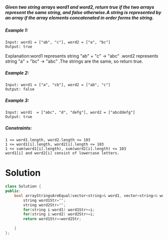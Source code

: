 ##### Given two string arrays word1 and word2, return true if the two arrays represent the same string, and false otherwise.A string is represented by an array if the array elements concatenated in order forms the string.

##### Example 1:
````
Input: word1 = ["ab", "c"], word2 = ["a", "bc"]
Output: true
````
Explanation:word1 represents string "ab" + "c" -> "abc" .word2 represents string "a" + "bc" -> "abc" .The strings are the same, so return true.

##### Example 2:
````
Input: word1 = ["a", "cb"], word2 = ["ab", "c"]
Output: false
````
##### Example 3:
````
Input: word1  = ["abc", "d", "defg"], word2 = ["abcddefg"]
Output: true
 ````

##### Constraints:
````
1 <= word1.length, word2.length <= 103
1 <= word1[i].length, word2[i].length <= 103
1 <= sum(word1[i].length), sum(word2[i].length) <= 103
word1[i] and word2[i] consist of lowercase letters.
````
# Solution

```cpp
class Solution {
public:
    bool arrayStringsAreEqual(vector<string>& word1, vector<string>& word2) {
        string word1Str="";
        string word2Str="";
        for(string i:word1) word1Str+=i;
        for(string i:word2) word2Str+=i;
        return word1Str==word2Str;
            
    }
};

```